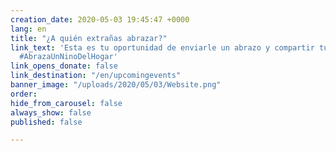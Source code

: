 ```yaml
---
creation_date: 2020-05-03 19:45:47 +0000
lang: en
title: "¿A quién extrañas abrazar?"
link_text: 'Esta es tu oportunidad de enviarle un abrazo y compartir tu amor. #MaratonDeAbrazos
  #AbrazaUnNinoDelHogar'
link_opens_donate: false
link_destination: "/en/upcomingevents"
banner_image: "/uploads/2020/05/03/Website.png"
order: 
hide_from_carousel: false
always_show: false
published: false

---
```

